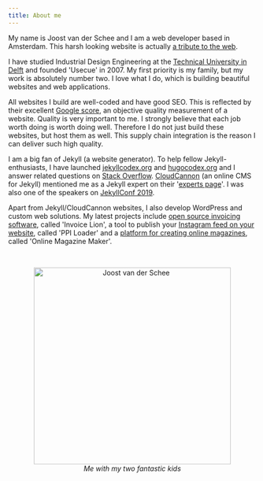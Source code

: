 ```yaml
---
title: About me
---
```


My name is Joost van der Schee and I am a web developer based in Amsterdam. This harsh looking website is actually [a tribute to the web](/blog/a-tribute-to-the-web). 

I have studied Industrial Design Engineering at the [Technical University in Delft](/uploads/tudelft.jpg) and founded 'Usecue' in 2007. My first priority is my family, but my work is absolutely number two. I love what I do, which is building beautiful websites and web applications. 

All websites I build are well-coded and have good SEO. This is reflected by their excellent [Google score](/blog/google-lighthouse-score/), an objective quality measurement of a website. Quality is very important to me. I strongly believe that each job worth doing is worth doing well. Therefore I do not just build these websites, but host them as well. This supply chain integration is the reason I can deliver such high quality.

I am a big fan of Jekyll (a website generator). To help fellow Jekyll-enthusiasts, I have launched [jekyllcodex.org](http://jekyllcodex.org) and [hugocodex.org](http://hugocodex.org) and I answer related questions on [Stack Overflow](http://stackoverflow.com/users/2397550/joosts). [CloudCannon](https://cloudcannon.com/) (an online CMS for Jekyll) mentioned me as a Jekyll expert on their '[experts page](https://cloudcannon.com/customers/usecue/)'. I was also one of the speakers on [JekyllConf 2019](https://jekyllconf.com/).

Apart from Jekyll/CloudCannon websites, I also develop WordPress and custom web solutions. My latest projects include [open source invoicing software](https://www.invoicelion.org/), called 'Invoice Lion', a tool to publish your [Instagram feed on your website](https://profilepageimages.usecue.com/), called 'PPI Loader' and a [platform for creating online magazines](https://www.onlinemagazinemaker.com/), called 'Online Magazine Maker'.

&nbsp;

<p style="text-align: center;"><img src="/img/joostvanderschee.png" style="max-width: 100%; width: 400px;" alt="Joost van der Schee" /><br /><em>Me with my two fantastic kids</em></p>

